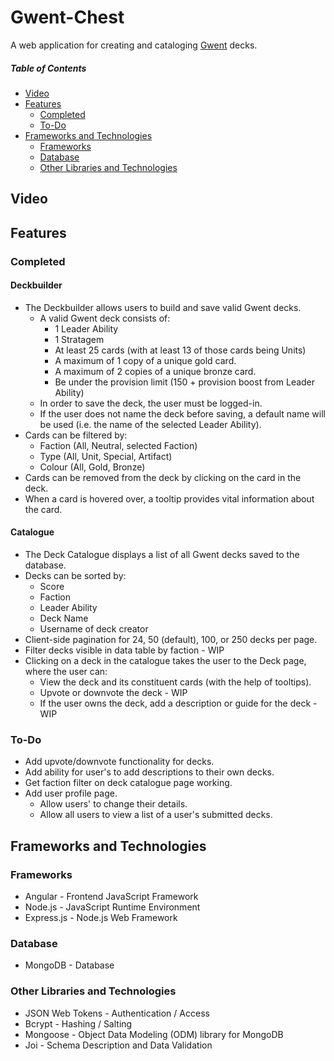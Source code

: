 # Gwent-Chest

A web application for creating and cataloging [Gwent](https://www.playgwent.com/en "Official Gwent webpage") decks.

##### Table of Contents

- [Video](#video)
- [Features](#features)
  - [Completed](#completed)
  - [To-Do](#to-do)
- [Frameworks and Technologies](#frameworks-and-technologies)
  - [Frameworks](#frameworks)
  - [Database](#database)
  - [Other Libraries and Technologies](#other-libraries-and-technologies)

## Video

## Features

### Completed

#### Deckbuilder

- The Deckbuilder allows users to build and save valid Gwent decks.
  - A valid Gwent deck consists of:
    - 1 Leader Ability
    - 1 Stratagem
    - At least 25 cards (with at least 13 of those cards being Units)
    - A maximum of 1 copy of a unique gold card.
    - A maximum of 2 copies of a unique bronze card.
    - Be under the provision limit (150 + provision boost from Leader Ability)
  - In order to save the deck, the user must be logged-in.
  - If the user does not name the deck before saving, a default name will be used (i.e. the name of the selected Leader Ability).
- Cards can be filtered by:
  - Faction (All, Neutral, selected Faction)
  - Type (All, Unit, Special, Artifact)
  - Colour (All, Gold, Bronze)
- Cards can be removed from the deck by clicking on the card in the deck.
- When a card is hovered over, a tooltip provides vital information about the card.

#### Catalogue

- The Deck Catalogue displays a list of all Gwent decks saved to the database.
- Decks can be sorted by:
  - Score
  - Faction
  - Leader Ability
  - Deck Name
  - Username of deck creator
- Client-side pagination for 24, 50 (default), 100, or 250 decks per page.
- Filter decks visible in data table by faction - WIP
- Clicking on a deck in the catalogue takes the user to the Deck page, where the user can:
  - View the deck and its constituent cards (with the help of tooltips).
  - Upvote or downvote the deck - WIP
  - If the user owns the deck, add a description or guide for the deck - WIP

### To-Do

- Add upvote/downvote functionality for decks.
- Add ability for user's to add descriptions to their own decks.
- Get faction filter on deck catalogue page working.
- Add user profile page.
  - Allow users' to change their details.
  - Allow all users to view a list of a user's submitted decks.

## Frameworks and Technologies

### Frameworks

- Angular - Frontend JavaScript Framework
- Node.js - JavaScript Runtime Environment
- Express.js - Node.js Web Framework

### Database

- MongoDB - Database

### Other Libraries and Technologies

- JSON Web Tokens - Authentication / Access
- Bcrypt - Hashing / Salting
- Mongoose - Object Data Modeling (ODM) library for MongoDB
- Joi - Schema Description and Data Validation
